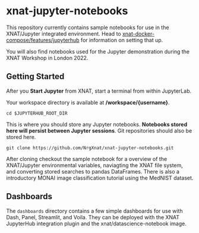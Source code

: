 # xnat-jupyter-notebooks

This repository currently contains sample notebooks for use in the XNAT/Jupyter integrated environment. Head to [xnat-docker-compose/features/jupyterhub](https://github.com/NrgXnat/xnat-docker-compose/tree/features/jupyterhub) for information on setting that up.

You will also find notebooks used for the Jupyter demonstration during the XNAT Workshop in London 2022.

## Getting Started

After you **Start Jupyter** from XNAT, start a terminal from within JupyterLab.

Your workspace directory is available at **/workspace/{username}**.

```shell
cd $JUPYTERHUB_ROOT_DIR
```

This is where you should store any Jupyter notebooks. **Notebooks stored here will persist between Jupyter sessions**. Git repositories should also be stored here. 

```shell
git clone https://github.com/NrgXnat/xnat-jupyter-notebooks.git
```

After cloning checkout the sample notebook for a overview of the XNAT/Jupyter environmental variables, naviagting the XNAT file system, and converting stored searches to pandas DataFrames. There is also a introductory MONAI image classification tutorial using the MedNIST dataset.

## Dashboards

The `dashboards` directory contains a few simple dashboards for use with Dash, Panel, Streamlit, and Voila. They can be deployed with the XNAT JupyterHub integration plugin and the xnat/datascience-notebook image.

